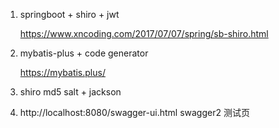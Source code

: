 1. springboot + shiro + jwt

    https://www.xncoding.com/2017/07/07/spring/sb-shiro.html

2. mybatis-plus + code generator
    
    https://mybatis.plus/
    
3. shiro md5 salt + jackson

4. http://localhost:8080/swagger-ui.html swagger2 测试页

